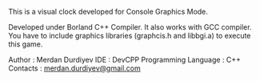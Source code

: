 This is a visual clock developed for Console Graphics Mode.

Developed under Borland C++ Compiler. It also works with GCC compiler.
You have to include graphics libraries (graphcis.h and libbgi.a) to execute this game.

Author : Merdan Durdiyev
IDE : DevCPP
Programming Language : C++
Contacts : merdan.durdiyev@gmail.com
